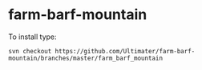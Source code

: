 # farm-barf-mountain

To install type:

`svn checkout https://github.com/Ultimater/farm-barf-mountain/branches/master/farm_barf_mountain`
